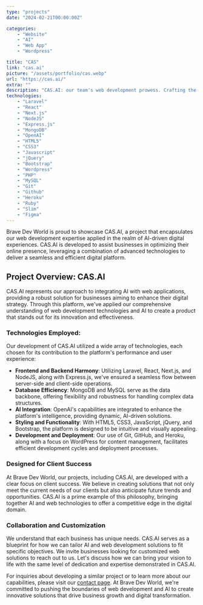 ```yaml
---
type: "projects"
date: "2024-02-21T00:00:00Z"

categories: 
    - "Website"
    - "AI"
    - "Web App"
    - "Wordpress"

title: "CAS"
link: "cas.ai"
picture: "/assets/portfolio/cas.webp"
url: "https://cas.ai/"
extra: ""
description: "CAS.AI: our team's web development prowess. Crafting the digital experience for CAS.AI with innovation and expertise"
technologies:
    - "Laravel"
    - "React"
    - "Next.js"
    - "NodeJS"
    - "Express.js"
    - "MongoDB"
    - "OpenAI"
    - "HTML5"
    - "CSS3"
    - "Javascript"
    - "jQuery"
    - "Bootstrap"
    - "Wordpress"
    - "PHP"
    - "MySQL"
    - "Git"
    - "Github"
    - "Heroku"
    - "Ruby"
    - "Slim"
    - "Figma"
---
```

Brave Dev World is proud to showcase CAS.AI, a project that encapsulates our web development expertise applied in the realm of AI-driven digital experiences. CAS.AI is developed to assist businesses in optimizing their online presence, leveraging a combination of advanced technologies to deliver a seamless and efficient digital platform.

## Project Overview: CAS.AI
CAS.AI represents our approach to integrating AI with web applications, providing a robust solution for businesses aiming to enhance their digital strategy. Through this platform, we've applied our comprehensive understanding of web development technologies and AI to create a product that stands out for its innovation and effectiveness.

### Technologies Employed:
Our development of CAS.AI utilized a wide array of technologies, each chosen for its contribution to the platform's performance and user experience:

- **Frontend and Backend Harmony**: Utilizing Laravel, React, Next.js, and NodeJS, along with Express.js, we've ensured a seamless flow between server-side and client-side operations.
- **Database Efficiency**: MongoDB and MySQL serve as the data backbone, offering flexibility and robustness for handling complex data structures.
- **AI Integration**: OpenAI's capabilities are integrated to enhance the platform's intelligence, providing dynamic, AI-driven solutions.
- **Styling and Functionality**: With HTML5, CSS3, JavaScript, jQuery, and Bootstrap, the platform is designed to be intuitive and visually appealing.
- **Development and Deployment**: Our use of Git, GitHub, and Heroku, along with a focus on WordPress for content management, facilitates efficient development cycles and deployment processes.

### Designed for Client Success
At Brave Dev World, our projects, including CAS.AI, are developed with a clear focus on client success. We believe in creating solutions that not only meet the current needs of our clients but also anticipate future trends and opportunities. CAS.AI is a prime example of this philosophy, bringing together AI and web technologies to offer a competitive edge in the digital domain.

### Collaboration and Customization
We understand that each business has unique needs. CAS.AI serves as a blueprint for how we can tailor AI and web development solutions to fit specific objectives. We invite businesses looking for customized web solutions to reach out to us. Let's discuss how we can bring your vision to life with the same level of dedication and expertise demonstrated in CAS.AI.

For inquiries about developing a similar project or to learn more about our capabilities, please visit our [contact page](https://vasilkoff.com/contact-us). At Brave Dev World, we're committed to pushing the boundaries of web development and AI to create innovative solutions that drive business growth and digital transformation.
